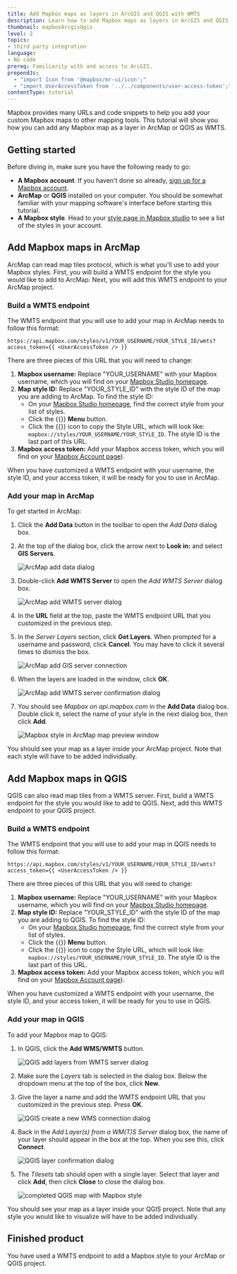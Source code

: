 ```yaml
---
title: Add Mapbox maps as layers in ArcGIS and QGIS with WMTS
description: Learn how to add Mapbox maps as layers in ArcGIS and QGIS with WMTS.
thumbnail: mapboxArcgisQgis
level: 2
topics:
- third party integration
language:
- No code
prereq: Familiarity with and access to ArcGIS.
prependJs:
  - "import Icon from '@mapbox/mr-ui/icon';"
  - "import UserAccessToken from '../../components/user-access-token';"
contentType: tutorial
---
```


Mapbox provides many URLs and code snippets to help you add your custom Mapbox maps to other mapping tools. This tutorial will show you how you can add any Mapbox map as a layer in ArcMap or QGIS as WMTS.

## Getting started

Before diving in, make sure you have the following ready to go:

- **A Mapbox account**. If you haven't done so already, [sign up for a Mapbox account](https://www.mapbox.com/signup/).
- **ArcMap** or **QGIS** installed on your computer. You should be somewhat familiar with your mapping software's interface before starting this tutorial.
- **A Mapbox style**. Head to your [style page in Mapbox studio](https://www.mapbox.com/studio/styles/) to see a list of the styles in your account.

## Add Mapbox maps in ArcMap

ArcMap can read map tiles protocol, which is what you'll use to add your Mapbox styles. First, you will build a WMTS endpoint for the style you would like to add to ArcMap. Next, you will add this WMTS endpoint to your ArcMap project.

### Build a WMTS endpoint

The WMTS endpoint that you will use to add your map in ArcMap needs to follow this format:

```
https://api.mapbox.com/styles/v1/YOUR_USERNAME/YOUR_STYLE_ID/wmts?access_token={{ <UserAccessToken /> }}

```

There are three pieces of this URL that you will need to change:
1. **Mapbox username:** Replace "YOUR_USERNAME" with your Mapbox username, which you will find on your [Mapbox Studio homepage](https://www.mapbox.com/studio).
1. **Map style ID:** Replace "YOUR_STYLE_ID" with the style ID of the map you are adding to ArcMap. To find the style ID:
    - On your [Mapbox Studio homepage](https://www.mapbox.com/studio/), find the correct style from your list of styles.
    - Click the {{<Icon name="menu" inline={true} />}} **Menu** button.
    - Click the {{<Icon name="clipboard" inline={true} />}} icon to copy the Style URL, which will look like: `mapbox://styles/YOUR_USERNAME/YOUR_STYLE_ID`. The style ID is the last part of this URL.
1. **Mapbox access token:** Add your Mapbox access token, which you will find on your [Mapbox Account page](https://www.mapbox.com/account)).

When you have customized a WMTS endpoint with your username, the style ID, and your access token, it will be ready for you to use in ArcMap.

### Add your map in ArcMap

To get started in ArcMap:

1. Click the **Add Data** button in the toolbar to open the _Add Data_ dialog box.
2. At the top of the dialog box, click the arrow next to **Look in:** and select **GIS Servers**.

    ![ArcMap add data dialog](/help/img/3rdparty/arcgis-desktop-gis-servers.png)

3. Double-click **Add WMTS Server** to open the _Add WMTS Server_ dialog box.

    ![ArcMap add WMTS server dialog](/help/img/3rdparty/arcgis-desktop-add-wmts-server.png)

4. In the **URL** field at the top, paste the WMTS endpoint URL that you customized in the previous step.
5. In the _Server Layers_ section, click **Get Layers**. When prompted for a username and password, click **Cancel**. You may have to click it several times to dismiss the box.

    ![ArcMap add GIS server connection](/help/img/3rdparty/arcgis-desktop-gis-server-connection.png)

6. When the layers are loaded in the window, click **OK**.

    ![ArcMap add WMTS server confirmation dialog](/help/img/3rdparty/arcgis-desktop-server-layers.png)

7. You should see _Mapbox on api.mapbox.com_ in the **Add Data** dialog box. Double click it, select the name of your style in the next dialog box, then click **Add**.

    ![Mapbox style in ArcMap map preview window](/help/img/3rdparty/arcgis-desktop-streets-layer.png)

You should see your map as a layer inside your ArcMap project. Note that each style will have to be added individually.

## Add Mapbox maps in QGIS

QGIS can also read map tiles from a WMTS server. First, build a WMTS endpoint for the style you would like to add to QGIS. Next, add this WMTS endpoint to your QGIS project.

### Build a WMTS endpoint

The WMTS endpoint that you will use to add your map in QGIS needs to follow this format:

```
https://api.mapbox.com/styles/v1/YOUR_USERNAME/YOUR_STYLE_ID/wmts?access_token={{ <UserAccessToken /> }}

```

There are three pieces of this URL that you will need to change:
1. **Mapbox username:** Replace "YOUR_USERNAME" with your Mapbox username, which you will find on your [Mapbox Studio homepage](https://www.mapbox.com/studio).
1. **Map style ID:** Replace "YOUR_STYLE_ID" with the style ID of the map you are adding to QGIS. To find the style ID:
    - On your [Mapbox Studio homepage](https://www.mapbox.com/studio/), find the correct style from your list of styles.
    - Click the {{<Icon name="menu" inline={true} />}} **Menu** button.
    - Click the {{<Icon name="clipboard" inline={true} />}} icon to copy the Style URL, which will look like: `mapbox://styles/YOUR_USERNAME/YOUR_STYLE_ID`. The style ID is the last part of this URL.
1. **Mapbox access token:** Add your Mapbox access token, which you will find on your [Mapbox Account page](https://www.mapbox.com/account)).

When you have customized a WMTS endpoint with your username, the style ID, and your access token, it will be ready for you to use in QGIS.

### Add your map in QGIS

To add your Mapbox map to QGIS:

1. In QGIS, click the **Add WMS/WMTS** button.

    ![QGIS add layers from WMTS server dialog](/help/img/3rdparty/qgis-add-layer-from-server.png)

2. Make sure the _Layers_ tab is selected in the dialog box. Below the dropdown menu at the top of the box, click **New**.
3. Give the layer a name and add the WMTS endpoint URL that you customized in the previous step. Press **OK**.

    ![QGIS create a new WMS connection dialog](/help/img/3rdparty/qgis-create-wmts-connection.png)

4. Back in the _Add Layer(s) from a WM(T)S Server_ dialog box, the name of your layer should appear in the box at the top. When you see this, click **Connect**.

    ![QGIS layer confirmation dialog](/help/img/3rdparty/qgis-wmts-tileset.png)

5. The _Tilesets_ tab should open with a single layer. Select that layer and click **Add**, then click **Close** to close the dialog box.

    ![completed QGIS map with Mapbox style](/help/img/3rdparty/qgis-wmts-layer.png)

You should see your map as a layer inside your QGIS project. Note that any style you would like to visualize will have to be added individually.

## Finished product

You have used a WMTS endpoint to add a Mapbox style to your ArcMap or QGIS project.
